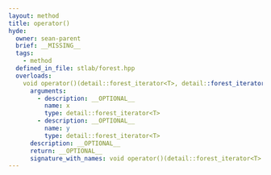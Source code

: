 ```yaml
---
layout: method
title: operator()
hyde:
  owner: sean-parent
  brief: __MISSING__
  tags:
    - method
  defined_in_file: stlab/forest.hpp
  overloads:
    void operator()(detail::forest_iterator<T>, detail::forest_iterator<T>) const:
      arguments:
        - description: __OPTIONAL__
          name: x
          type: detail::forest_iterator<T>
        - description: __OPTIONAL__
          name: y
          type: detail::forest_iterator<T>
      description: __OPTIONAL__
      return: __OPTIONAL__
      signature_with_names: void operator()(detail::forest_iterator<T> x, detail::forest_iterator<T> y) const
---
```

